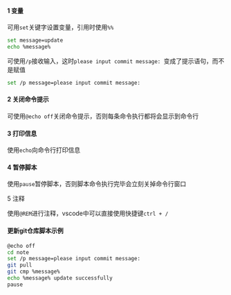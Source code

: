 #### 1 变量

可用`set`关键字设置变量，引用时使用`%%`

```bash
set message=update
echo %message%
```

可使用`/p`接收输入，这时`please input commit message: `变成了提示语句，而不是赋值

```bash
set /p message=please input commit message: 
```

#### 2 关闭命令提示

可使用`@echo off`关闭命令提示，否则每条命令执行都将会显示到命令行

#### 3 打印信息

使用`echo`向命令行打印信息

#### 4 暂停脚本

使用`pause`暂停脚本，否则脚本命令执行完毕会立刻关掉命令行窗口

5 注释

使用`@REM`进行注释，vscode中可以直接使用快捷键`ctrl + /`

#### 更新git仓库脚本示例

```bash
@echo off
cd note
set /p message=please input commit message: 
git pull
git cmp %message%
echo %message% update successfully
pause
```
